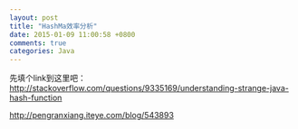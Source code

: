 ```yaml
---
layout: post
title: "HashMa效率分析"
date: 2015-01-09 11:00:58 +0800
comments: true
categories: Java
---
```

先填个link到这里吧：http://stackoverflow.com/questions/9335169/understanding-strange-java-hash-function

http://pengranxiang.iteye.com/blog/543893